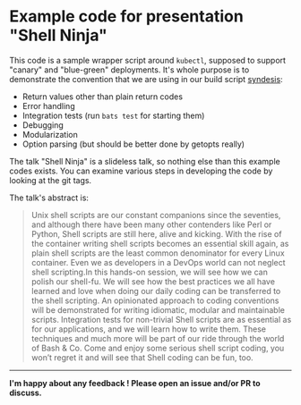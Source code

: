 # Example code for presentation "Shell Ninja"

This code is a sample wrapper script around `kubectl`, supposed to support "canary" and "blue-green" deployments.
It's whole purpose is to demonstrate the convention that we are using in our build script [syndesis](https://github.com/syndesisio/syndesis/blob/master/tools/bin/syndesis):

* Return values other than plain return codes
* Error handling
* Integration tests (run `bats test` for starting them)
* Debugging
* Modularization
* Option parsing (but should be better done by getopts really)

The talk "Shell Ninja" is a slideless talk, so nothing else than this example codes exists.
You can examine various steps in developing the code by looking at the git tags.

The talk's abstract is:

> Unix shell scripts are our constant companions since the seventies, and although there have been many other contenders like Perl or Python, Shell scripts are still here, alive and kicking. With the rise of the container writing shell scripts becomes an essential skill again, as plain shell scripts are the least common denominator for every Linux container. Even we as developers in a DevOps world can not neglect shell scripting.In this hands-on session, we will see how we can polish our shell-fu. We will see how the best practices we all have learned and love when doing our daily coding can be transferred to the shell scripting. An opinionated approach to coding conventions will be demonstrated for writing idiomatic, modular and maintainable scripts. Integration tests for non-trivial Shell scripts are as essential as for our applications, and we will learn how to write them. These techniques and much more will be part of our ride through the world of Bash & Co. Come and enjoy some serious shell script coding, you won’t regret it and will see that Shell coding can be fun, too.

--------

**I'm happy about any feedback ! Please open an issue and/or PR to discuss.**
